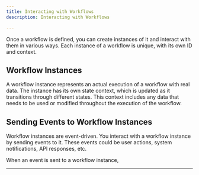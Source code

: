 ```yaml
---
title: Interacting with Workflows
description: Interacting with Workflows

---
```


Once a workflow is defined, you can create instances of it and interact with them in various ways. Each instance of a workflow is unique, with its own ID and context. 

## Workflow Instances

A workflow instance represents an actual execution of a workflow with real data. The instance has its own state context, which is updated as it transitions through different states. This context includes any data that needs to be used or modified throughout the execution of the workflow.

## Sending Events to Workflow Instances

Workflow instances are event-driven. You interact with a workflow instance by sending events to it. These events could be user actions, system notifications, API responses, etc.

When an event is sent to a workflow instance,

---

